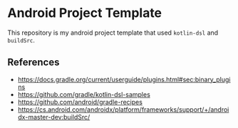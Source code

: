 Android Project Template
===

This repository is my android project template that used `kotlin-dsl` and `buildSrc`.

## References

- https://docs.gradle.org/current/userguide/plugins.html#sec:binary_plugins
- https://github.com/gradle/kotlin-dsl-samples
- https://github.com/android/gradle-recipes
- https://cs.android.com/androidx/platform/frameworks/support/+/androidx-master-dev:buildSrc/
